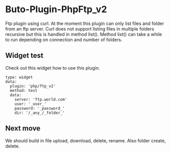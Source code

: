 # Buto-Plugin-PhpFtp_v2
Ftp plugin using curl.
At the moment this plugin can only list files and folder from an ftp server. 
Curl does not support listing files in multiple folders recursive but this is handled in method list().
Method list() can take a while to run depending on connection and number of folders.

## Widget test
Check out this widget how to use this plugin.
```
type: widget
data:
  plugin: 'php/ftp_v2'
  method: test
  data:
    server: 'ftp.world.com'
    user: '_user_'
    password: '_password_'
    dir: '/_any_/_folder_'
```
## Next move
We should build in file upload, download, delete, rename. Also folder create, delete.